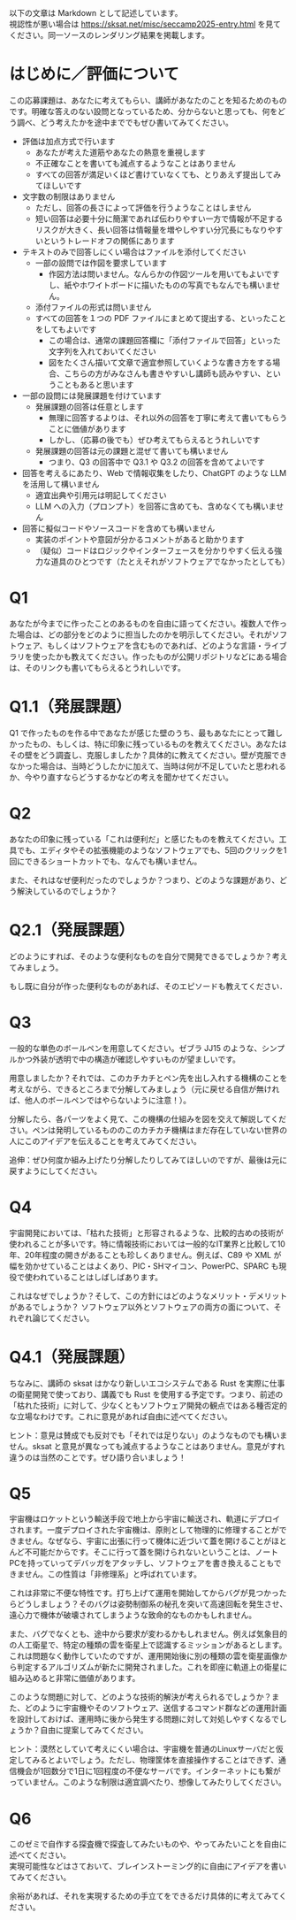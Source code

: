 以下の文章は Markdown として記述しています。  
視認性が悪い場合は https://sksat.net/misc/seccamp2025-entry.html を見てください。同一ソースのレンダリング結果を掲載します。

# はじめに／評価について

この応募課題は、あなたに考えてもらい、講師があなたのことを知るためのものです。明確な答えのない設問となっているため、分からないと思っても、何をどう調べ、どう考えたかを途中まででもぜひ書いてみてください。

* 評価は加点方式で行います  
  * あなたが考えた道筋やあなたの熱意を重視します  
  * 不正確なことを書いても減点するようなことはありません  
  * すべての回答が満足いくほど書けていなくても、とりあえず提出してみてほしいです  
* 文字数の制限はありません  
  * ただし、回答の長さによって評価を行うようなことはしません  
  * 短い回答は必要十分に簡潔であれば伝わりやすい一方で情報が不足するリスクが大きく、長い回答は情報量を増やしやすい分冗長にもなりやすいというトレードオフの関係にあります  
* テキストのみで回答しにくい場合はファイルを添付してください  
  * 一部の設問では作図を要求しています  
    * 作図方法は問いません。なんらかの作図ツールを用いてもよいですし、紙やホワイトボードに描いたものの写真でもなんでも構いません。  
  * 添付ファイルの形式は問いません  
  * すべての回答を１つの PDF ファイルにまとめて提出する、といったことをしてもよいです  
    * この場合は、通常の課題回答欄に「添付ファイルで回答」といった文字列を入れておいてください  
    * 図をたくさん描いて文章で適宜参照していくような書き方をする場合、こちらの方がみなさんも書きやすいし講師も読みやすい、ということもあると思います  
* 一部の設問には発展課題を付けています  
  * 発展課題の回答は任意とします  
    * 無理に回答するよりは、それ以外の回答を丁寧に考えて書いてもらうことに価値があります  
    * しかし、（応募の後でも）ぜひ考えてもらえるとうれしいです  
  * 発展課題の回答は元の課題と混ぜて書いても構いません  
    * つまり、Q3 の回答中で Q3.1 や Q3.2 の回答を含めてよいです  
* 回答を考えるにあたり、Web で情報収集をしたり、ChatGPT のような LLM を活用して構いません  
  * 適宜出典や引用元は明記してください  
  * LLM への入力（プロンプト）を回答に含めても、含めなくても構いません  
* 回答に擬似コードやソースコードを含めても構いません  
  * 実装のポイントや意図が分かるコメントがあると助かります  
  * （疑似）コードはロジックやインターフェースを分かりやすく伝える強力な道具のひとつです（たとえそれがソフトウェアでなかったとしても）

# Q1

あなたが今までに作ったことのあるものを自由に語ってください。複数人で作った場合は、どの部分をどのように担当したのかを明示してください。それがソフトウェア、もしくはソフトウェアを含むものであれば、どのような言語・ライブラリを使ったかも教えてください。作ったものが公開リポジトリなどにある場合は、そのリンクも書いてもらえるとうれしいです。

# Q1.1（発展課題）

Q1 で作ったものを作る中であなたが感じた壁のうち、最もあなたにとって難しかったもの、もしくは、特に印象に残っているものを教えてください。あなたはその壁をどう調査し、克服しましたか？具体的に教えてください。壁が克服できなかった場合は、当時どうしたかに加えて、当時は何が不足していたと思われるか、今やり直すならどうするかなどの考えを聞かせてください。

# Q2

あなたの印象に残っている「これは便利だ」と感じたものを教えてください。工具でも、エディタやその拡張機能のようなソフトウェアでも、5回のクリックを1回にできるショートカットでも、なんでも構いません。

また、それはなぜ便利だったのでしょうか？つまり、どのような課題があり、どう解決しているのでしょうか？

# Q2.1（発展課題）

どのようにすれば、そのような便利なものを自分で開発できるでしょうか？考えてみましょう。

もし既に自分が作った便利なものがあれば、そのエピソードも教えてください．

# Q3

一般的な単色のボールペンを用意してください。ゼブラ JJ15 のような、シンプルかつ外装が透明で中の構造が確認しやすいものが望ましいです。

用意しましたか？それでは、このカチカチとペン先を出し入れする機構のことを考えながら、できるところまで分解してみましょう（元に戻せる自信が無ければ、他人のボールペンではやらないように注意！）。 

分解したら、各パーツをよく見て、この機構の仕組みを図を交えて解説してください。ペンは発明しているもののこのカチカチ機構はまだ存在していない世界の人にこのアイデアを伝えることを考えてみてください。

 追伸：ぜひ何度か組み上げたり分解したりしてみてほしいのですが、最後は元に戻すようにしてください。

# Q4

宇宙開発においては、「枯れた技術」と形容されるような、比較的古めの技術が使われることが多いです。特に情報技術においては一般的なIT業界と比較して10年、20年程度の開きがあることも珍しくありません。例えば、C89 や XML が幅を効かせていることはよくあり、PIC・SHマイコン、PowerPC、SPARC も現役で使われていることはしばしばあります。

これはなぜでしょうか？そして、この方針にはどのようなメリット・デメリットがあるでしょうか？ ソフトウェア以外とソフトウェアの両方の面について、それぞれ論じてください。

# Q4.1（発展課題）

ちなみに、講師の sksat はかなり新しいエコシステムである Rust を実際に仕事の衛星開発で使っており、講義でも Rust を使用する予定です。つまり、前述の「枯れた技術」に対して、少なくともソフトウェア開発の観点ではある種否定的な立場なわけです。これに意見があれば自由に述べてください。

ヒント：意見は賛成でも反対でも「それでは足りない」のようなものでも構いません。sksat と意見が異なっても減点するようなことはありません。意見がすれ違うのは当然のことです。ぜひ語り合いましょう！

# Q5

宇宙機はロケットという輸送手段で地上から宇宙に輸送され、軌道にデプロイされます。一度デプロイされた宇宙機は、原則として物理的に修理することができません。なぜなら、宇宙に出張に行って機体に近づいて蓋を開けることがほとんど不可能だからです。そこに行って蓋を開けられないということは、ノートPCを持っていってデバッガをアタッチし、ソフトウェアを書き換えることもできません。この性質は「非修理系」と呼ばれています。

これは非常に不便な特性です。打ち上げて運用を開始してからバグが見つかったらどうしましょう？そのバグは姿勢制御系の秘孔を突いて高速回転を発生させ、遠心力で機体が破壊されてしまうような致命的なものかもしれません。

また、バグでなくとも、途中から要求が変わるかもしれません。例えば気象目的の人工衛星で、特定の種類の雲を衛星上で認識するミッションがあるとします。これは問題なく動作していたのですが、運用開始後に別の種類の雲を衛星画像から判定するアルゴリズムが新たに開発されました。これを即座に軌道上の衛星に組み込めると非常に価値があります。

このような問題に対して、どのような技術的解決が考えられるでしょうか？また、どのように宇宙機やそのソフトウェア、送信するコマンド群などの運用計画を設計しておけば、運用時に後から発生する問題に対して対処しやすくなるでしょうか？自由に提案してみてください。

ヒント：漠然としていて考えにくい場合は、宇宙機を普通のLinuxサーバだと仮定してみるとよいでしょう。ただし、物理筐体を直接操作することはできず、通信機会が1回数分で1日に1回程度の不便なサーバです。インターネットにも繋がっていません。このような制限は適宜調べたり、想像してみたりしてください。

# Q6

このゼミで自作する探査機で探査してみたいものや、やってみたいことを自由に述べてください。  
実現可能性などはさておいて、ブレインストーミング的に自由にアイデアを書いてみてください。

余裕があれば、それを実現するための手立てをできるだけ具体的に考えてみてください。
